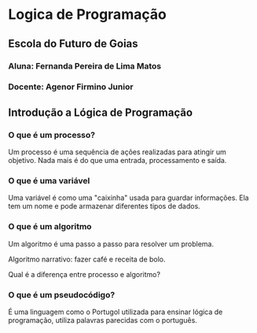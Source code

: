 # Logica de Programação
## Escola do Futuro de Goias
### Aluna: Fernanda Pereira de Lima Matos
### Docente: Agenor Firmino Junior

## Introdução a Lógica de Programação

### O que é um processo?

Um processo é uma sequência de ações realizadas para atingir um objetivo. Nada mais é do que uma entrada, processamento e saída.

### O que é uma variável

Uma variável é como uma "caixinha" usada para guardar informações. Ela tem um nome e pode armazenar diferentes tipos de dados.

### O que é um algoritmo

Um algoritmo é uma passo a passo para resolver um problema.

Algoritmo narrativo: fazer café e receita de bolo.

Qual é a diferença entre processo e algoritmo?

### O que é um pseudocódigo?

É uma linguagem como o Portugol utilizada para ensinar lógica de programação, utiliza palavras parecidas com o português.